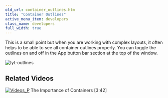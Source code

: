 ```yaml
---
old_url: container_outlines.htm
title: "Container Outlines"
active_menu_item: developers
class_name: developers
full_width: true
---
```



This is a small point but when you are working with complex layouts, it often helps to be able to see all container outlines properly. You can toggle the outlines on and off in the App button bar section at the top of the window.

![lyt-outlines](/img/docs/lyt-outlines.png)

## Related Videos

[![Videos\_P](/img/docs/videos_p.png)](http://www.youtube.com/v/SW9LQrrosUI?autoplay=1&hd=1&fs=1&showsearch=0&rel=0&) The Importance of Containers [3:42]

